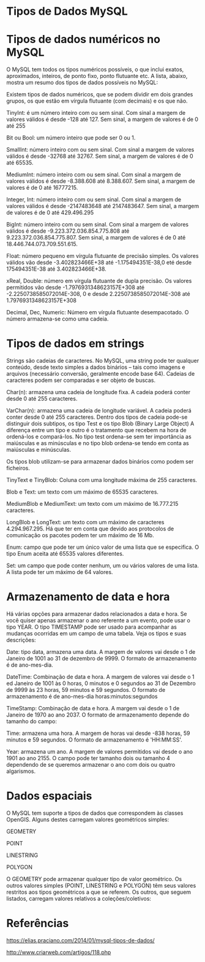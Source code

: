 # Tipos de Dados MySQL

# Tipos de dados numéricos no MySQL
O MySQL tem todos os tipos numéricos possíveis, o que inclui exatos, aproximados, inteiros, de ponto fixo, ponto flutuante etc. A lista, abaixo, mostra um resumo dos tipos de dados possíveis no MySQL:

Existem tipos de dados numéricos, que se podem dividir em dois grandes grupos, os que estão em vírgula flutuante (com decimais) e os que não. 

TinyInt: é um número inteiro com ou sem sinal. Com sinal a margem de valores válidos é desde -128 até 127. Sem sinal, a margem de valores é de 0 até 255 

Bit ou Bool: um número inteiro que pode ser 0 ou 1. 

SmallInt: número inteiro com ou sem sinal. Com sinal a margem de valores válidos é desde -32768 até 32767. Sem sinal, a margem de valores é de 0 até 65535. 

MediumInt: número inteiro com ou sem sinal. Com sinal a margem de valores válidos é desde -8.388.608 até 8.388.607. Sem sinal, a margem de valores é de 0 até 16777215. 

Integer, Int: número inteiro com ou sem sinal. Com sinal a margem de valores válidos é desde -2147483648 até 2147483647. Sem sinal, a margem de valores é de 0 até 429.496.295 

BigInt: número inteiro com ou sem sinal. Com sinal a margem de valores válidos é desde -9.223.372.036.854.775.808 até 9.223.372.036.854.775.807. Sem sinal, a margem de valores é de 0 até 18.446.744.073.709.551.615. 

Float: número pequeno em vírgula flutuante de precisão simples. Os valores válidos vão desde -3.402823466E+38 até -1.175494351E-38,0 eté desde 175494351E-38 até 3.402823466E+38. 

xReal, Double: número em vírgula flutuante de dupla precisão. Os valores permitidos vão desde -1.7976931348623157E+308 até -2.2250738585072014E-308, 0 e desde 2.2250738585072014E-308 até 1.7976931348623157E+308 

Decimal, Dec, Numeric: Número em vírgula flutuante desempacotado. O número armazena-se como uma cadeia. 

# Tipos de dados em strings

Strings são cadeias de caracteres. No MySQL, uma string pode ter qualquer conteúdo, desde texto simples a dados binários – tais como imagens e arquivos (necessário conversão, geralmente encode base 64). Cadeias de caracteres podem ser comparadas e ser objeto de buscas.

Char(n): armazena uma cadeia de longitude fixa. A cadeia poderá conter desde 0 até 255 caracteres. 

VarChar(n): armazena uma cadeia de longitude variável. A cadeia poderá conter desde 0 até 255 caracteres. Dentro dos tipos de cadeia pode-se distinguir dois subtipos, os tipo Test e os tipo Blob (Binary Large Object) A diferença entre um tipo e outro é o tratamento que recebem na hora de ordená-los e compará-los. No tipo test ordena-se sem ter importância as maiúsculas e as minúsculas e no tipo blob ordena-se tendo em conta as maiúsculas e minúsculas. 

Os tipos blob utilizam-se para armazenar dados binários como podem ser ficheiros. 

TinyText e TinyBlob: Coluna com uma longitude máxima de 255 caracteres. 

Blob e Text: um texto com um máximo de 65535 caracteres. 

MediumBlob e MediumText: um texto com um máximo de 16.777.215 caracteres. 

LongBlob e LongText: um texto com um máximo de caracteres 4.294.967.295. Há que ter em conta que devido aos protocolos de comunicação os pacotes podem ter um máximo de 16 Mb. 

Enum: campo que pode ter um único valor de uma lista que se especifica. O tipo Enum aceita até 65535 valores diferentes. 

Set: um campo que pode conter nenhum, um ou vários valores de uma lista. A lista pode ter um máximo de 64 valores. 

# Armazenamento de data e hora
Há várias opções para armazenar dados relacionados a data e hora. Se você quiser apenas armazenar o ano referente a um evento, pode usar o tipo YEAR. O tipo TIMESTAMP pode ser usado para acompanhar as mudanças ocorridas em um campo de uma tabela. Veja os tipos e suas descrições:

Date: tipo data, armazena uma data. A margem de valores vai desde o 1 de Janeiro de 1001 ao 31 de dezembro de 9999. O formato de armazenamento é de ano-mes-dia. 

DateTime: Combinação de data e hora. A margem de valores vai desde o 1 ed Janeiro de 1001 às 0 horas, 0 minutos e 0 segundos ao 31 de Dezembro de 9999 às 23 horas, 59 minutos e 59 segundos. O formato de armazenamento é de ano-mes-dia horas:minutos:segundos 

TimeStamp: Combinação de data e hora. A margem vai desde o 1 de Janeiro de 1970 ao ano 2037. O formato de armazenamento depende do tamanho do campo: 

Time: armazena uma hora. A margem de horas vai desde -838 horas, 59 minutos e 59 segundos. O formato de armazenamento é 'HH:MM:SS'. 

Year: armazena um ano. A margem de valores permitidos vai desde o ano 1901 ao ano 2155. O campo pode ter tamanho dois ou tamanho 4 dependendo de se queremos armazenar o ano com dois ou quatro algarismos. 

# Dados espaciais
O MySQL tem suporte a tipos de dados que correspondem às classes OpenGIS. Alguns destes carregam valores geométricos simples:

GEOMETRY

POINT

LINESTRING

POLYGON

O GEOMETRY pode armazenar qualquer tipo de valor geométrico. Os outros valores simples (POINT, LINESTRING e POLYGON) têm seus valores restritos aos tipos geométricos a que se referem.
Os outros, que seguem listados, carregam valores relativos a coleções/coletivos:

# Referências

https://elias.praciano.com/2014/01/mysql-tipos-de-dados/

http://www.criarweb.com/artigos/118.php